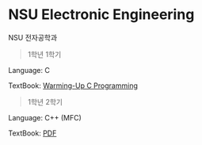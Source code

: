# NSU Electronic Engineering
NSU 전자공학과

>1학년 1학기 

Language: C 

TextBook: [Warming-Up C Programming](https://github.com/NJHdev/NSU-EE/tree/main/1-1/PDF)

>1학년 2학기

Language: C++ (MFC)

TextBook: [PDF](https://github.com/NJHdev/NSU-EE/tree/main/1-2/Visual%20C%2B%2B%20PDF)
